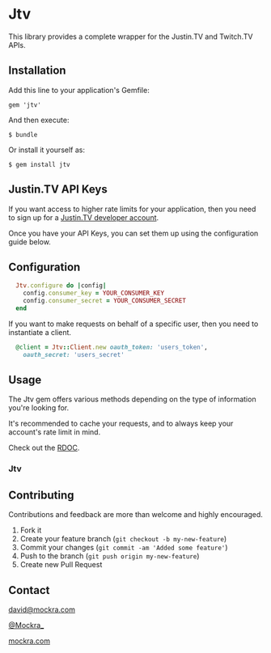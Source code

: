 # Jtv

This library provides a complete wrapper for the Justin.TV and Twitch.TV APIs.

## Installation

Add this line to your application's Gemfile:

    gem 'jtv'

And then execute:

    $ bundle

Or install it yourself as:

    $ gem install jtv

## Justin.TV API Keys

If you want access to higher rate limits for your application, then you
need to sign up for a [Justin.TV developer account](http://www.justin.tv/developer/activate).

Once you have your API Keys, you can set them up using the configuration guide
below.

## Configuration

```ruby
  Jtv.configure do |config|
    config.consumer_key = YOUR_CONSUMER_KEY
    config.consumer_secret = YOUR_CONSUMER_SECRET
  end
```

If you want to make requests on behalf of a specific user, then you need to
instantiate a client.

```ruby
  @client = Jtv::Client.new oauth_token: 'users_token',
    oauth_secret: 'users_secret'
```

## Usage

The Jtv gem offers various methods depending on the type of information
you're looking for.

It's recommended to cache your requests, and to always keep your
account's rate limit in mind.

Check out the [RDOC](http://rubydoc.info/github/Mockra/Jtv/).

### Jtv

## Contributing

Contributions and feedback are more than welcome and highly encouraged.

1. Fork it
2. Create your feature branch (`git checkout -b my-new-feature`)
3. Commit your changes (`git commit -am 'Added some feature'`)
4. Push to the branch (`git push origin my-new-feature`)
5. Create new Pull Request

## Contact

[david@mockra.com](mailto:david@mockra.com)

[@Mockra_](http://twitter.com/#!/mockra_)

[mockra.com](http://mockra.com)
